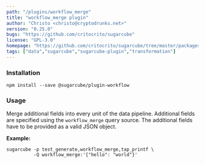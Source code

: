 ```yaml
---
path: "/plugins/workflow_merge"
title: "workflow_merge plugin"
author: "Christo <christo@cryptodrunks.net>"
version: "0.25.0"
bugs: "https://github.com/critocrito/sugarcube"
license: "GPL-3.0"
homepage: "https://github.com/critocrito/sugarcube/tree/master/packages/plugin-workflow#readme"
tags: ["data","sugarcube","sugarcube-plugin","transformation"]
---
```


### Installation

    npm install --save @sugarcube/plugin-workflow


### Usage

Merge additional fields into every unit of the data pipeline. Additional fields are specified using the `workflow_merge` query source. The additional fields have to be provided as a valid JSON object.

**Example:**

    sugarcube -p test_generate,workflow_merge,tap_printf \
              -Q workflow_merge:'{"hello": "world"}'
